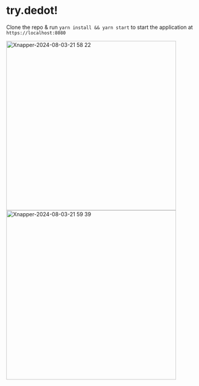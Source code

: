 # try.dedot!

Clone the repo & run `yarn install && yarn start` to start the application at `https://localhost:8080`


<img float="left" width="450" alt="Xnapper-2024-08-03-21 58 22" src="https://github.com/user-attachments/assets/a07066a0-eb8a-4f45-aa2b-2a03922c404c">

<img float="left" width="450" alt="Xnapper-2024-08-03-21 59 39" src="https://github.com/user-attachments/assets/35b95980-d605-4447-bc7a-12d969e32427">
